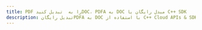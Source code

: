 ---title: PDF را به  تبدیل کنیدDOC، PDFA به DOC مبدل رایگان یا C++ SDKdescription: تبدیل رایگانPDFA به DOC با استفاده از C++ Cloud APIs & SDK همچنین اسناد PDF را در Cloud ایجاد، ویرایش و رندر کنید.---